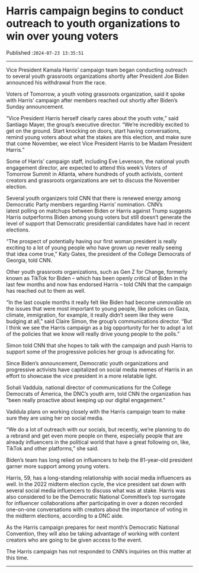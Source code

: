 # Harris campaign begins to conduct outreach to youth organizations to win over young voters

Published :`2024-07-23 13:35:51`

---

Vice President Kamala Harris’ campaign team began conducting outreach to several youth grassroots organizations shortly after President Joe Biden announced his withdrawal from the race.

Voters of Tomorrow, a youth voting grassroots organization, said it spoke with Harris’ campaign after members reached out shortly after Biden’s Sunday announcement.

“Vice President Harris herself clearly cares about the youth vote,” said Santiago Mayer, the group’s executive director. “We’re incredibly excited to get on the ground. Start knocking on doors, start having conversations, remind young voters about what the stakes are this election, and make sure that come November, we elect Vice President Harris to be Madam President Harris.”

Some of Harris’ campaign staff, including Eve Levenson, the national youth engagement director, are expected to attend this week’s Voters of Tomorrow Summit in Atlanta, where hundreds of youth activists, content creators and grassroots organizations are set to discuss the November election.

Several youth organizers told CNN that there is renewed energy among Democratic Party members regarding Harris’ nomination. CNN’s latest polling on matchups between Biden or Harris against Trump suggests Harris outperforms Biden among young voters but still doesn’t generate the level of support that Democratic presidential candidates have had in recent elections.

“The prospect of potentially having our first woman president is really exciting to a lot of young people who have grown up never really seeing that idea come true,” Katy Gates, the president of the College Democrats of Georgia, told CNN.

Other youth grassroots organizations, such as Gen Z for Change, formerly known as TikTok for Biden – which has been openly critical of Biden in the last few months and now has endorsed Harris – told CNN that the campaign has reached out to them as well.

“In the last couple months it really felt like Biden had become unmovable on the issues that were most important to young people, like policies on Gaza, climate, immigration, for example, it really didn’t seem like they were budging at all,” said Claire Simon, the group’s communications director. “But I think we see the Harris campaign as a big opportunity for her to adopt a lot of the policies that we know will really drive young people to the polls.”

Simon told CNN that she hopes to talk with the campaign and push Harris to support some of the progressive policies her group is advocating for.

Since Biden’s announcement, Democratic youth organizations and progressive activists have capitalized on social media memes of Harris in an effort to showcase the vice president in a more relatable light.

Sohali Vaddula, national director of communications for the College Democrats of America, the DNC’s youth arm, told CNN the organization has “been really proactive about keeping up our digital engagement.”

Vaddula plans on working closely with the Harris campaign team to make sure they are using her on social media.

“We do a lot of outreach with our socials, but recently, we’re planning to do a rebrand and get even more people on there, especially people that are already influencers in the political world that have a great following on, like, TikTok and other platforms,” she said.

Biden’s team has long relied on influencers to help the 81-year-old president garner more support among young voters.

Harris, 59, has a long-standing relationship with social media influencers as well. In the 2022 midterm election cycle, the vice president sat down with several social media influencers to discuss what was at stake. Harris was also considered to be the Democratic National Committee’s top surrogate for influencer collaborations after participating in over a dozen recorded one-on-one conversations with creators about the importance of voting in the midterm elections, according to a DNC aide.

As the Harris campaign prepares for next month’s Democratic National Convention, they will also be taking advantage of working with content creators who are going to be given access to the event.

The Harris campaign has not responded to CNN’s inquiries on this matter at this time.

---

